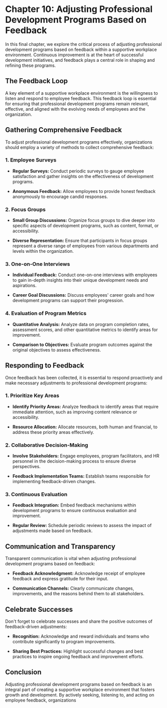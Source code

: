 Chapter 10: Adjusting Professional Development Programs Based on Feedback
=========================================================================

In this final chapter, we explore the critical process of adjusting professional development programs based on feedback within a supportive workplace environment. Continuous improvement is at the heart of successful development initiatives, and feedback plays a central role in shaping and refining these programs.

The Feedback Loop
-----------------

A key element of a supportive workplace environment is the willingness to listen and respond to employee feedback. This feedback loop is essential for ensuring that professional development programs remain relevant, effective, and aligned with the evolving needs of employees and the organization.

Gathering Comprehensive Feedback
--------------------------------

To adjust professional development programs effectively, organizations should employ a variety of methods to collect comprehensive feedback:

### **1. Employee Surveys**

* **Regular Surveys:** Conduct periodic surveys to gauge employee satisfaction and gather insights on the effectiveness of development programs.

* **Anonymous Feedback:** Allow employees to provide honest feedback anonymously to encourage candid responses.

### **2. Focus Groups**

* **Small Group Discussions:** Organize focus groups to dive deeper into specific aspects of development programs, such as content, format, or accessibility.

* **Diverse Representation:** Ensure that participants in focus groups represent a diverse range of employees from various departments and levels within the organization.

### **3. One-on-One Interviews**

* **Individual Feedback:** Conduct one-on-one interviews with employees to gain in-depth insights into their unique development needs and aspirations.

* **Career Goal Discussions:** Discuss employees' career goals and how development programs can support their progression.

### **4. Evaluation of Program Metrics**

* **Quantitative Analysis:** Analyze data on program completion rates, assessment scores, and other quantitative metrics to identify areas for improvement.

* **Comparison to Objectives:** Evaluate program outcomes against the original objectives to assess effectiveness.

Responding to Feedback
----------------------

Once feedback has been collected, it is essential to respond proactively and make necessary adjustments to professional development programs:

### **1. Prioritize Key Areas**

* **Identify Priority Areas:** Analyze feedback to identify areas that require immediate attention, such as improving content relevance or accessibility.

* **Resource Allocation:** Allocate resources, both human and financial, to address these priority areas effectively.

### **2. Collaborative Decision-Making**

* **Involve Stakeholders:** Engage employees, program facilitators, and HR personnel in the decision-making process to ensure diverse perspectives.

* **Feedback Implementation Teams:** Establish teams responsible for implementing feedback-driven changes.

### **3. Continuous Evaluation**

* **Feedback Integration:** Embed feedback mechanisms within development programs to ensure continuous evaluation and improvement.

* **Regular Review:** Schedule periodic reviews to assess the impact of adjustments made based on feedback.

Communication and Transparency
------------------------------

Transparent communication is vital when adjusting professional development programs based on feedback:

* **Feedback Acknowledgment:** Acknowledge receipt of employee feedback and express gratitude for their input.

* **Communication Channels:** Clearly communicate changes, improvements, and the reasons behind them to all stakeholders.

Celebrate Successes
-------------------

Don't forget to celebrate successes and share the positive outcomes of feedback-driven adjustments:

* **Recognition:** Acknowledge and reward individuals and teams who contribute significantly to program improvements.

* **Sharing Best Practices:** Highlight successful changes and best practices to inspire ongoing feedback and improvement efforts.

Conclusion
----------

Adjusting professional development programs based on feedback is an integral part of creating a supportive workplace environment that fosters growth and development. By actively seeking, listening to, and acting on employee feedback, organizations
